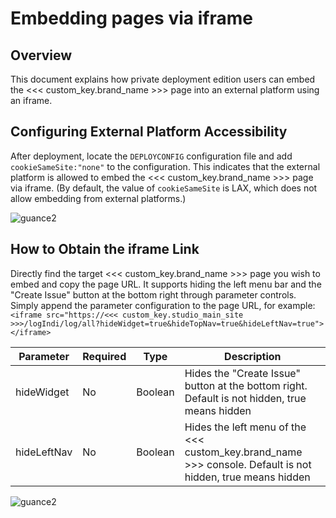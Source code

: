 # Embedding pages via iframe

## Overview

This document explains how private deployment edition users can embed the <<< custom_key.brand_name >>> page into an external platform using an iframe.


## Configuring External Platform Accessibility

After deployment, locate the `DEPLOYCONFIG` configuration file and add `cookieSameSite:"none"` to the configuration. This indicates that the external platform is allowed to embed the <<< custom_key.brand_name >>> page via iframe. (By default, the value of `cookieSameSite` is LAX, which does not allow embedding from external platforms.)

![guance2](img/deployconfig.png)


## How to Obtain the iframe Link

Directly find the target <<< custom_key.brand_name >>> page you wish to embed and copy the page URL. It supports hiding the left menu bar and the "Create Issue" button at the bottom right through parameter controls. Simply append the parameter configuration to the page URL, for example: `<iframe src="https://<<< custom_key.studio_main_site >>>/logIndi/log/all?hideWidget=true&hideTopNav=true&hideLeftNav=true"></iframe>`

| Parameter    | Required | Type     | Description |
| ------------ | -------- | -------- | ---------------------------------------------- |
| hideWidget   | No       | Boolean  | Hides the "Create Issue" button at the bottom right. Default is not hidden, true means hidden |
| hideLeftNav  | No       | Boolean  | Hides the left menu of the <<< custom_key.brand_name >>> console. Default is not hidden, true means hidden |

![guance2](img/iframe-hidewidget.png)